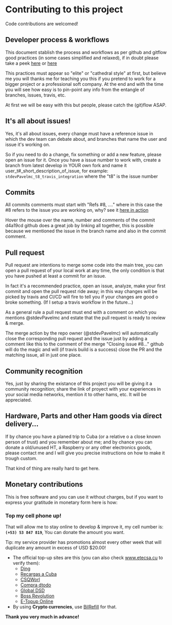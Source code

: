 # Contributing to this project

Code contributions are welcomed!

## Developer process & workflows

This document stablish the process and workflows as per github and gitflow good practices (in some cases simplified and relaxed), if in doubt please take a peek [here](https://medium.com/@devmrin/learn-complete-gitflow-workflow-basics-how-to-from-start-to-finish-8756ad5b7394) or [here](https://nvie.com/posts/a-successful-git-branching-model/)

This practices must appear so "elite" or "cathedral style" at first, but believe me you will thanks me for teaching you this if you pretend to work for a bigger project or a professional soft company. At the end and with the time you will see how easy is to pin-point any info from the entangle of branches, issues, travis, etc.

At first we will be easy with this but people, please catch the (git)flow ASAP.

## It's all about issues!

Yes, it's all about issues, every change must have a reference issue in which the dev team can debate about, and branches that name the user and issue it's working on.

So if you need to do a change, fix something or add a new feature, please open an issue for it. Once you have a issue number to work with, create a branch from latest develop in YOUR own fork and name it user_t#_short_description_of_issue, for example: `stdevPavelmc_t8_travis_integration` where the "t8" is the issue number

## Commits

All commits comments must start with "Refs #8, ...." where in this case the #8 refers to the issue you are working on, why? see it [here in action](https://github.com/swl-x/MystiQ/issues/8)

Hover the mouse over the name, number and comments of the commit d4a19cd github does a great job by linking all together, this is possible because we mentioned the issue in the branch name and also in the commit comment.

## Pull request

Pull request are intentions to merge some code into the main tree, you can open a pull request of your local work at any time, the only condition is that you have pushed at least a commit for an issue.

In fact it's a recommended practice, open an issue, analyze, make your first commit and open the pull request ride away; in this way changes will be picked by travis and CI/CD will fire to tell you if your changes are good o broke something. (If I setup a travis workflow in the future...)

As a general rule a pull request must end with a comment on which you mentions @stdevPavelmc and estate that the pull request is ready to review & merge.

The merge action by the repo owner (@stdevPavelmc) will automatically close the corresponding pull request and the issue just by adding a comment like this to the comment of the merge "Closing issue #8..." github will do the magic and will (if travis build is a success) close the PR and the matching issue, all in just one place.

## Community recognition

Yes, just by sharing the existance of this project you will be giving it a community recognition; share the link of proyect with your experiences in your social media networks, mention it to other hams, etc. It will be appreciated.

## Hardware, Parts and other Ham goods via direct delivery...

If by chance you have a planed trip to Cuba (or a relative o a close known person of trust) and you remember about me; and by chance you can donate a old/unused HT, a Raspberry or any other electronics goods, please contact me and I will give you precise instructions on how to make it trough custom.

That kind of thing are really hard to get here.

## Monetary contributions

This is free software and you can use it without charges, but if you want to express your gratitude in monetary form here is how:

### Top my cell phone up!

That will allow me to stay online to develop & improve it, my cell number is: **`(+53) 53 847 819`**, You can donate the amount you want.

Tip: my service provider has promotions almost every other week that will duplicate any amount in excess of USD $20.00!

- The official top-up sites are this (you can also check www.etecsa.cu to verify them):
  - [Ding](https://www.ding.com)
  - [Recargas a Cuba](https://www.recargasacuba.com)
  - [CSQWorl](https://www.csqworld.com)
  - [Compra dtodo](https://moviles.compra-dtodo.com)
  - [Global DSD](https://www.globaldsd.com)
  - [Boss Revolution](https://www.bossrevolution.com)
  - [E-Topup Online](https://cubacel.etopuponline.com)
- By using **Crypto currencies**, use [BilRefill](https://www.bitrefill.com/buy/cubacel-cuba/?hl=en) for that.

**Thank you very much in advance!**
